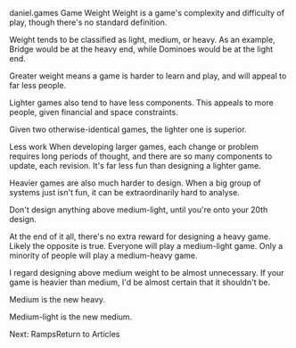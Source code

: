 daniel.games
Game Weight
Weight is a game's complexity and difficulty of play, though there's no standard definition.

Weight tends to be classified as light, medium, or heavy. As an example, Bridge would be at the heavy end, while Dominoes would be at the light end.

Greater weight means a game is harder to learn and play, and will appeal to far less people.

Lighter games also tend to have less components. This appeals to more people, given financial and space constraints.

Given two otherwise-identical games, the lighter one is superior.

Less work
When developing larger games, each change or problem requires long periods of thought, and there are so many components to update, each revision. It's far less fun than designing a lighter game.

Heavier games are also much harder to design. When a big group of systems just isn't fun, it can be extraordinarily hard to analyse.

Don't design anything above medium-light, until you're onto your 20th design.

At the end of it all, there's no extra reward for designing a heavy game. Likely the opposite is true. Everyone will play a medium-light game. Only a minority of people will play a medium-heavy game.

I regard designing above medium weight to be almost unnecessary. If your game is heavier than medium, I'd be almost certain that it shouldn't be.

Medium is the new heavy.

Medium-light is the new medium.

Next: RampsReturn to Articles
